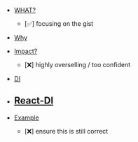 - [WHAT?](./Teaser.md)
  - [✅] focusing on the gist

- [Why](./Impuls.md)

- [Impact?](./Impact.md)
  - [❌] highly overselling / too confident
- [DI](./Whitepaper.md)
- [React-DI](./React-Whitepaper.md)
    - 

- [Example](./React-Example.md)
  - [❌] ensure this is still correct
